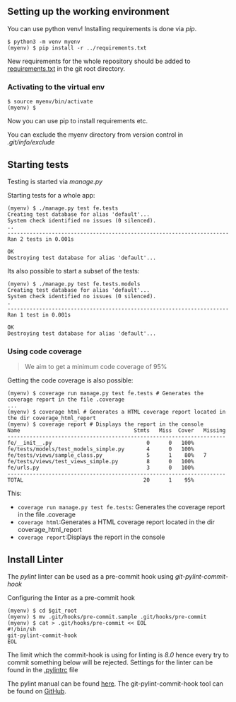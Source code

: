 ## Setting up the working environment

You can use python venv!
Installing requirements is done via *pip*.

```shell
$ python3 -m venv myenv
(myenv) $ pip install -r ../requirements.txt
```

New requirements for the whole repository should be added to [requirements.txt](requirements.txt) in the git root directory.

### Activating to the virtual env

```shell
$ source myenv/bin/activate
(myenv) $
```

Now you can use pip to install requirements etc.

You can exclude the myenv directory from version control in *.git/info/exclude*

## Starting tests

Testing is started via *manage.py*

Starting tests for a whole app:

```shell
(myenv) $ ./manage.py test fe.tests
Creating test database for alias 'default'...
System check identified no issues (0 silenced).
..
----------------------------------------------------------------------
Ran 2 tests in 0.001s

OK
Destroying test database for alias 'default'...
```

Its also possible to start a subset of the tests:
```Shell
(myenv) $ ./manage.py test fe.tests.models
Creating test database for alias 'default'...
System check identified no issues (0 silenced).
.
----------------------------------------------------------------------
Ran 1 test in 0.001s

OK
Destroying test database for alias 'default'...
```

### Using code coverage

> We aim to get a minimum code coverage of 95%

Getting the code coverage is also possible:
```Shell
(myenv) $ coverage run manage.py test fe.tests # Generates the coverage report in the file .coverage
...
(myenv) $ coverage html # Generates a HTML coverage report located in the dir coverage_html_report
(myenv) $ coverage report # Displays the report in the console
Name                                    Stmts   Miss  Cover   Missing
---------------------------------------------------------------------
fe/__init__.py                              0      0   100%
fe/tests/models/test_models_simple.py       4      0   100%
fe/tests/views/sample_class.py              5      1    80%   7
fe/tests/views/test_views_simple.py         8      0   100%
fe/urls.py                                  3      0   100%
---------------------------------------------------------------------
TOTAL                                      20      1    95%
```
This:
* ```coverage run manage.py test fe.tests```: Generates the coverage report in the file .coverage
* ```coverage html```:Generates a HTML coverage report located in the dir coverage_html_report
* ```coverage report```:Displays the report in the console

## Install Linter

The *pylint* linter can be used as a pre-commit hook using *git-pylint-commit-hook*

Configuring the linter as a pre-commit hook
```shell
(myenv) $ cd $git_root
(myenv) $ mv .git/hooks/pre-commit.sample .git/hooks/pre-commit
(myenv) $ cat > .git/hooks/pre-commit << EOL
#!/bin/sh
git-pylint-commit-hook
EOL
```

The limit which the commit-hook is using for linting is *8.0* hence every try to commit something below will be rejected.
Settings for the linter can be found in the [.pylintrc](.pylintrc) file

The pylint manual can be found [here](https://pylint.readthedocs.io/en/latest/).
The git-pylint-commit-hook tool can be found on [GitHub](https://github.com/sebdah/git-pylint-commit-hook).
